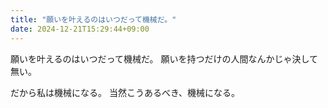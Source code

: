 ```yaml
---
title: "願いを叶えるのはいつだって機械だ。"
date: 2024-12-21T15:29:44+09:00
---
```

願いを叶えるのはいつだって機械だ。
願いを持つだけの人間なんかじゃ決して無い。

だから私は機械になる。
当然こうあるべき、機械になる。
